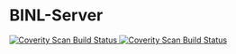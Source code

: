 # BINL-Server

<a href="https://scan.coverity.com/projects/5377">
  <img alt="Coverity Scan Build Status"
       src="https://scan.coverity.com/projects/5377/badge.svg"/>
</a>

<a href="https://travis-ci.org/LipkeGu/BINL-Server">
  <img alt="Coverity Scan Build Status"
       src="https://travis-ci.org/LipkeGu/BINL-Server.svg?branch=master"/>
</a>

